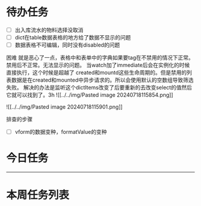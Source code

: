 # 待办任务
- [ ] 出入库流水的物料选择没取消
- [ ] dict在table数据表格的地方给了数据不显示的问题
- [ ] 数据表格不可编辑，同时没有disabled的问题

困难
就是恶心了一点，表格中和表单中的字典如果要tag在不禁用的情况下正常。禁用后不正常。无法显示的问题。
当watch加了immediate后会在实例化的时候直接执行，这个时候是超越了 created和mountd这些生命周期的。但是禁用的列表数据是在created和mounted中异步请求的。所以会使用默认的空数组导致筛选失败。
解决的办法是监听这个dictItems改变了后要重新的去改变select的值然后它就可以找到了。3h
![[../../img/Pasted image 20240718115854.png]]

![[../../img/Pasted image 20240718115901.png]]

排查的步骤
- [ ] vform的数据变种，formatValue的变种


# 今日任务




------
# 本周任务列表


